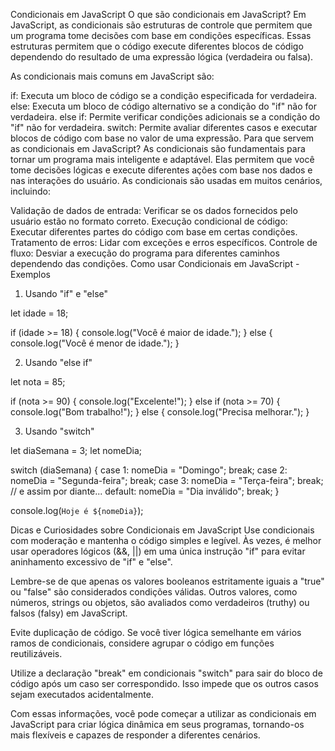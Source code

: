 Condicionais em JavaScript
O que são condicionais em JavaScript?
Em JavaScript, as condicionais são estruturas de controle que permitem que um programa tome decisões com base em condições específicas. Essas estruturas permitem que o código execute diferentes blocos de código dependendo do resultado de uma expressão lógica (verdadeira ou falsa).

As condicionais mais comuns em JavaScript são:

if: Executa um bloco de código se a condição especificada for verdadeira.
else: Executa um bloco de código alternativo se a condição do "if" não for verdadeira.
else if: Permite verificar condições adicionais se a condição do "if" não for verdadeira.
switch: Permite avaliar diferentes casos e executar blocos de código com base no valor de uma expressão.
Para que servem as condicionais em JavaScript?
As condicionais são fundamentais para tornar um programa mais inteligente e adaptável. Elas permitem que você tome decisões lógicas e execute diferentes ações com base nos dados e nas interações do usuário. As condicionais são usadas em muitos cenários, incluindo:

Validação de dados de entrada: Verificar se os dados fornecidos pelo usuário estão no formato correto.
Execução condicional de código: Executar diferentes partes do código com base em certas condições.
Tratamento de erros: Lidar com exceções e erros específicos.
Controle de fluxo: Desviar a execução do programa para diferentes caminhos dependendo das condições.
Como usar Condicionais em JavaScript - Exemplos

1. Usando "if" e "else"

let idade = 18;

if (idade >= 18) {
  console.log("Você é maior de idade.");
} else {
  console.log("Você é menor de idade.");
}

2. Usando "else if"

let nota = 85;

if (nota >= 90) {
  console.log("Excelente!");
} else if (nota >= 70) {
  console.log("Bom trabalho!");
} else {
  console.log("Precisa melhorar.");
}

3. Usando "switch"

let diaSemana = 3;
let nomeDia;

switch (diaSemana) {
  case 1:
    nomeDia = "Domingo";
    break;
  case 2:
    nomeDia = "Segunda-feira";
    break;
  case 3:
    nomeDia = "Terça-feira";
    break;
  // e assim por diante...
  default:
    nomeDia = "Dia inválido";
    break;
}

console.log(`Hoje é ${nomeDia}`);

Dicas e Curiosidades sobre Condicionais em JavaScript
Use condicionais com moderação e mantenha o código simples e legível. Às vezes, é melhor usar operadores lógicos (&&, ||) em uma única instrução "if" para evitar aninhamento excessivo de "if" e "else".

Lembre-se de que apenas os valores booleanos estritamente iguais a "true" ou "false" são considerados condições válidas. Outros valores, como números, strings ou objetos, são avaliados como verdadeiros (truthy) ou falsos (falsy) em JavaScript.

Evite duplicação de código. Se você tiver lógica semelhante em vários ramos de condicionais, considere agrupar o código em funções reutilizáveis.

Utilize a declaração "break" em condicionais "switch" para sair do bloco de código após um caso ser correspondido. Isso impede que os outros casos sejam executados acidentalmente.

Com essas informações, você pode começar a utilizar as condicionais em JavaScript para criar lógica dinâmica em seus programas, tornando-os mais flexíveis e capazes de responder a diferentes cenários.